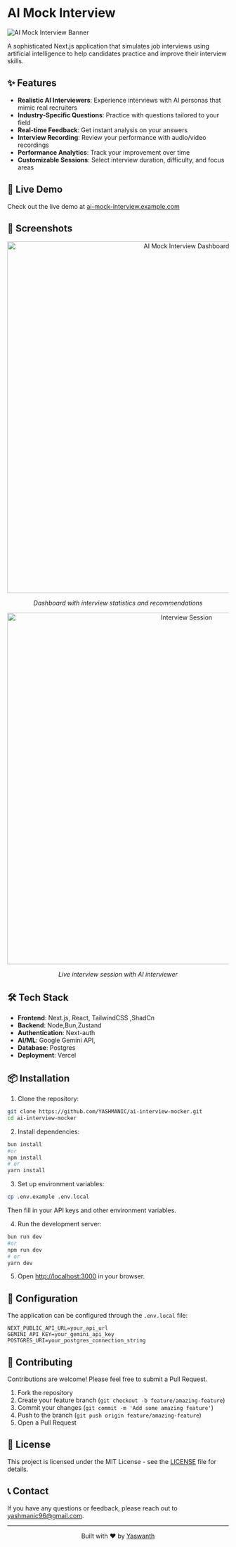 # AI Mock Interview

![AI Mock Interview Banner](https://img.shields.io/badge/AI-Mock%20Interview-blue?style=for-the-badge&logo=next.js)

A sophisticated Next.js application that simulates job interviews using artificial intelligence to help candidates practice and improve their interview skills.

## ✨ Features

- **Realistic AI Interviewers**: Experience interviews with AI personas that mimic real recruiters
- **Industry-Specific Questions**: Practice with questions tailored to your field
- **Real-time Feedback**: Get instant analysis on your answers
- **Interview Recording**: Review your performance with audio/video recordings
- **Performance Analytics**: Track your improvement over time
- **Customizable Sessions**: Select interview duration, difficulty, and focus areas

## 🚀 Live Demo

Check out the live demo at [ai-mock-interview.example.com](https://ai-mock-interview.example.com)

## 📸 Screenshots

<div align="center">
  <img src="/api/placeholder/800/450" alt="AI Mock Interview Dashboard" width="800"/>
  <p><i>Dashboard with interview statistics and recommendations</i></p>
  
  <img src="/api/placeholder/800/450" alt="Interview Session" width="800"/>
  <p><i>Live interview session with AI interviewer</i></p>
</div>

## 🛠️ Tech Stack

- **Frontend**: Next.js, React, TailwindCSS ,ShadCn
- **Backend**:  Node,Bun,Zustand
- **Authentication**: Next-auth
- **AI/ML**: Google Gemini API,
- **Database**: Postgres
- **Deployment**: Vercel

## 📦 Installation

1. Clone the repository:
```bash
git clone https://github.com/YASHMANIC/ai-interview-mocker.git
cd ai-interview-mocker
```

2. Install dependencies:
```bash
bun install
#or
npm install
# or
yarn install
```

3. Set up environment variables:
```bash
cp .env.example .env.local
```
Then fill in your API keys and other environment variables.

4. Run the development server:
```bash
bun run dev
#or
npm run dev
# or
yarn dev
```

5. Open [http://localhost:3000](http://localhost:3000) in your browser.

## 🔧 Configuration

The application can be configured through the `.env.local` file:

```
NEXT_PUBLIC_API_URL=your_api_url
GEMINI_API_KEY=your_gemini_api_key
POSTGRES_URI=your_postgres_connection_string
```

## 🤝 Contributing

Contributions are welcome! Please feel free to submit a Pull Request.

1. Fork the repository
2. Create your feature branch (`git checkout -b feature/amazing-feature`)
3. Commit your changes (`git commit -m 'Add some amazing feature'`)
4. Push to the branch (`git push origin feature/amazing-feature`)
5. Open a Pull Request

## 📄 License

This project is licensed under the MIT License - see the [LICENSE](LICENSE) file for details.

## 📞 Contact

If you have any questions or feedback, please reach out to [yashmanic96@gmail.com](mailto:yashmanic96@gmail.com).

---

<div align="center">
  <p>Built with ❤️ by <a href="https://github.com/YASHMANIC">Yaswanth</a></p>
</div>
